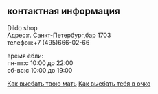 <div class="main-contacts">
<h2 class="content-column-title">контактная информация</h2>
<p>
   Dildo shop <br>
   Адрес:г. Санкт-Петербург,бар 1703 <br>
   телефон:+7 (495)666-02-66
   </p>
   <p>
        время ёбли:<br>
        пн-пт:с 10:00 до 22:00 <br>
        сб-вс:с 10:00 до 19:00
        </p>
        <a href="#" class="btn">Как выебать твою мать</a>
        <a href="#" class="btn">Как выебать тебя в очко</a>
        </div>
